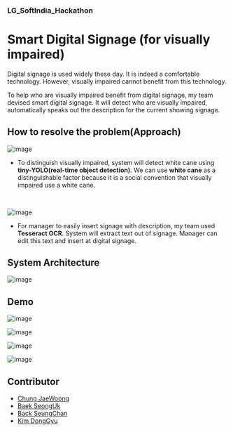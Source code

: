 ### LG_SoftIndia_Hackathon
# Smart Digital Signage (for visually impaired)

Digital signage is used widely these day. It is indeed a comfortable technology. However, visually impaired cannot benefit from this technology.

To help who are visually impaired benefit from digital signage, my team devised smart digital signage. It will detect who are visually impaired, automatically speaks out the description for the current showing signage.


## How to resolve the problem(Approach)

![image](https://user-images.githubusercontent.com/33220404/128295502-29325dc4-fc36-4c1b-8e7f-6e7676898f74.png)

- To distinguish visually impaired, system will detect white cane using **tiny-YOLO(real-time object detection)**. We can use **white cane** as a distinguishable factor because it is a social convention that visually impaired use a white cane.

<br />

![image](https://user-images.githubusercontent.com/33220404/128295545-d9c18ccd-c9bc-47ad-92b3-3312f150b13d.png)

- For manager to easily insert signage with description, my team used **Tesseract OCR**. System will extract text out of signage. Manager can edit this text and insert at digital signage.


## System Architecture

![image](https://user-images.githubusercontent.com/33220404/128295556-c978a608-9378-4d65-b814-c434b27f40e8.png)

## Demo

![image](https://user-images.githubusercontent.com/33220404/128298091-f2d08e64-95a7-4c65-9fe5-6b06f57e66fd.png)

![image](https://user-images.githubusercontent.com/33220404/128297733-99c6f76a-1f9c-49c1-8821-c3b43ff40bf2.png)

![image](https://user-images.githubusercontent.com/33220404/128297930-eedc0529-9b17-4779-8ca2-13fd0103c0fb.png)

![image](https://user-images.githubusercontent.com/33220404/128298584-8e65ca45-cb17-491c-ad2b-a61bc2e34509.png)

## Contributor
<ul>
<li>
  <a href="https://github.com/woong-jae">
    Chung JaeWoong
  </a>
 </li>
  <li>
  <a href="https://github.com/SeongukBaek">
    Baek SeongUk
  </a>
 </li>
 <li>
  <a href="https://github.com/Backseungchan">
    Back SeungChan
  </a>
 </li>
 <li>
  <a href="https://github.com/KingDonggyu">
    Kim DongGyu
  </a>
 </li>
 </ul>
